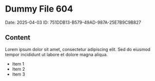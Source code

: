 # Dummy File 604

Date: 2025-04-03
ID: 751DDB13-B579-49AD-987A-25E7B9C9B827

## Content

Lorem ipsum dolor sit amet, consectetur adipiscing elit.
Sed do eiusmod tempor incididunt ut labore et dolore magna aliqua.

* Item 1
* Item 2
* Item 3

